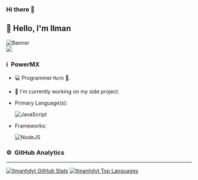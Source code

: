 ### Hi there 👋

## 👋 Hello, I'm Ilman

![Banner](elaina.jpg) <br />
[<img src="https://img.shields.io/twitter/url?style=social&url=powermx&style=for-the-badge&logo=instagram&logoColor=white">](https://www.powsitos.xyz)

### ℹ &nbsp;PowerMX
- 💻 Programmer `Math` 🚀.
- 🔭 I'm currently working on my side project.
- Primary Language(s): &nbsp;

  ![JavaScript](https://img.shields.io/badge/JavaScript-323330?style=for-the-badge&logo=javascript&logoColor=F7DF1E)

- Frameworks: &nbsp;

  ![NodeJS](https://img.shields.io/badge/Node.js-43853D?style=for-the-badge&logo=node.js&logoColor=white)


### ⚙ &nbsp;GitHub Analytics

---

[![Ilmanhdyt GitHub Stats](https://github-readme-stats.vercel.app/api?username=ilmanhdyt&show_icons=true&hide=issues&theme=radical)](https://github-readme-stats.vercel.app)
[![Ilmanhdyt Top Languages](https://github-readme-stats.vercel.app/api/top-langs?username=ilmanhdyt&layout=compact&theme=radical)](https://github-readme-stats.vercel.app)

